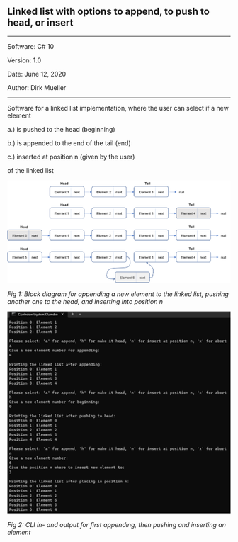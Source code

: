 ## Linked list with options to append, to push to head, or insert
**********************************************
Software:		C# 10

Version:    	1.0

Date: 			June 12, 2020

Author:			Dirk Mueller
**********************************************
Software for a linked list implementation, where the user can select if a new element

a.) is pushed to the head (beginning) 

b.) is appended to the end of the tail (end)  

c.) inserted at position n (given by the user)

of the linked list

![](https://github.com/DirkMueller8/linked_list/blob/master/HeadTailLinkedList.png)

*Fig 1: Block diagram for appending a new element to the linked list, pushing another one to the head, and inserting into position n*

![](https://github.com/DirkMueller8/linked_list/blob/master/CLILinkedList.png)

*Fig 2: CLI in- and output for first appending, then pushing and inserting an element*
